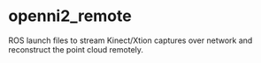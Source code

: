 # openni2_remote
ROS launch files to stream Kinect/Xtion captures over network and reconstruct the point cloud remotely.
